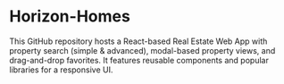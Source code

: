 # Horizon-Homes
This GitHub repository hosts a React-based Real Estate Web App with property search (simple &amp; advanced), modal-based property views, and drag-and-drop favorites. It features reusable components and popular libraries for a responsive UI.
